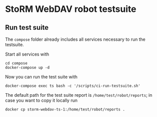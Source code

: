 # StoRM WebDAV robot testsuite

## Run test suite

The `compose` folder already includes all services necessary to run the testsuite.

Start all services with

```
cd compose
docker-compose up -d
```

Now you can run the test suite with

```
docker-compose exec ts bash -c '/scripts/ci-run-testsuite.sh'
```

The default path for the test suite report is `/home/test/robot/reports`;
in case you want to copy it locally run

```
docker cp storm-webdav-ts-1:/home/test/robot/reports .
```